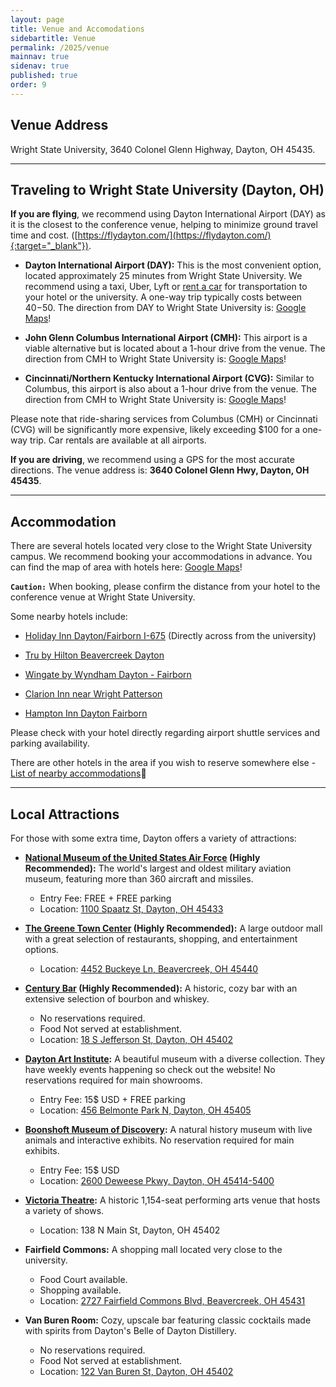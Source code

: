 ```yaml
---
layout: page
title: Venue and Accomodations
sidebartitle: Venue
permalink: /2025/venue
mainnav: true
sidenav: true
published: true
order: 9
---
```


## **Venue Address**

Wright State University, 3640 Colonel Glenn Highway, Dayton, OH 45435.

----------------------

## **Traveling to Wright State University (Dayton, OH)**

**If you are flying**, we recommend using Dayton International Airport (DAY) as it is the closest to the conference venue, helping to minimize ground travel time and cost. ([https://flydayton.com/](https://flydayton.com/){:target="_blank"}).
- **Dayton International Airport (DAY):** This is the most convenient option, located approximately 25 minutes from Wright State University. We recommend using a taxi, Uber, Lyft or [rent a car](https://flydayton.com/ground-transportation/) for transportation to your hotel or the university. A one-way trip typically costs between $40-$50. The direction from DAY to Wright State University is: [Google Maps](https://maps.app.goo.gl/YUWvo9k7PbD2hkMa8)!

- **John Glenn Columbus International Airport (CMH):** This airport is a viable alternative but is located about a 1-hour drive from the venue. The direction from CMH to Wright State University is: [Google Maps](https://maps.app.goo.gl/G5DVF3jvVRUB2vnf8)!

- **Cincinnati/Northern Kentucky International Airport (CVG):** Similar to Columbus, this airport is also about a 1-hour drive from the venue. The direction from CMH to Wright State University is: [Google Maps](https://maps.app.goo.gl/Y639kt2QJgTkoxvC8)!

Please note that ride-sharing services from Columbus (CMH) or Cincinnati (CVG) will be significantly more expensive, likely exceeding $100 for a one-way trip. Car rentals are available at all airports.

**If you are driving**, we recommend using a GPS for the most accurate directions. The venue address is: **3640 Colonel Glenn Hwy, Dayton, OH 45435**.

----------------------

## **Accommodation**

There are several hotels located very close to the Wright State University campus. We recommend booking your accommodations in advance. You can find the map of area with hotels here: [Google Maps](https://www.google.com/maps/search/Hotels/@39.778748,-84.0689051,15.64z?entry=ttu&g_ep=EgoyMDI0MTAyMS4xIKXMDSoASAFQAw%3D%3D)!

**`Caution:`** When booking, please confirm the distance from your hotel to the conference venue at Wright State University.

Some nearby hotels include:

- [Holiday Inn Dayton/Fairborn I-675](https://www.ihg.com/holidayinn/hotels/us/en/fairborn/fbnpd/hoteldetail?cm_mmc=YextLocal-_-HI-_-US-_-FBNPD) (Directly across from the university)

- [Tru by Hilton Beavercreek Dayton](https://www.hilton.com/en/hotels/daybvru-tru-beavercreek-dayton/?arrivalDate=2024-10-24&departureDate=2024-10-25&numRooms=1&numAdults=1&numChildren=0&room1ChildAges=&room1AdultAges=&sessionToken=abf5ff52-3e0c-42be-b3db-03bf7e08826c)

- [Wingate by Wyndham Dayton - Fairborn](https://www.wyndhamhotels.com/en-us/wyndham-rewards/hotel-deals/2-night-stay-1-free-night?iata=00093763&cid=PS:g00vkwdolme8m3r&&msclkid=4e462441d62c1083d153435bac5fdefd&gclid=4e462441d62c1083d153435bac5fdefd&gclsrc=3p.ds)

- [Clarion Inn near Wright Patterson](https://www.choicehotels.com/clarion?mc=smbibiuscln&cid=us_ch_clarion_search_bng_cbe_conv_desktop_en&ag=US_Core-Brand-Exact_Clarion&pmf=BING&kw=clarion+hotels&=undefined&msclkid=18fcdbb78b811600beccbcadf7453a8b&gclid=18fcdbb78b811600beccbcadf7453a8b&gclsrc=3p.ds)

- [Hampton Inn Dayton Fairborn](https://www.hilton.com/en/brands/hampton-by-hilton/)

Please check with your hotel directly regarding airport shuttle services and parking availability.

There are other hotels in the area if you wish to reserve somewhere else - [List of nearby accommodations](https://www.wright.edu/admissions/undergraduate/nearby-accommodations)📍

----------------------

## **Local Attractions**
For those with some extra time, Dayton offers a variety of attractions:

- **[National Museum of the United States Air Force](https://www.nationalmuseum.af.mil/) (Highly Recommended):** The world's largest and oldest military aviation museum, featuring more than 360 aircraft and missiles.
  - Entry Fee: FREE + FREE parking
  - Location: [1100 Spaatz St, Dayton, OH 45433](https://www.google.com/maps/dir/Wright+State+University,+3640+Colonel+Glenn+Hwy,+Dayton,+OH+45435/National+Museum+of+the+US+Air+Force,+Spaatz+Street,+Dayton,+OH/@39.7831647,-84.1097536,14z/data=!3m2!4b1!5s0x88408173da718b97:0x7edf0a3aaae8e8a5!4m14!4m13!1m5!1m1!1s0x88409cf05f334387:0x4a08e9031987088!2m2!1d-84.0651078!2d39.7798542!1m5!1m1!1s0x8840832fc83ffd85:0x71e29a127c5a32c9!2m2!1d-84.1093818!2d39.7807961!3e0?entry=ttu&g_ep=EgoyMDI0MTAyMS4xIKXMDSoASAFQAw%3D%3D)

- **[The Greene Town Center](https://www.thegreene.com/) (Highly Recommended):** A large outdoor mall with a great selection of restaurants, shopping, and entertainment options.
  - Location: [4452 Buckeye Ln, Beavercreek, OH 45440](https://www.google.com/maps/dir/Wright+State+University,+3640+Colonel+Glenn+Hwy,+Dayton,+OH+45435/4452+Buckeye+Ln,+Beavercreek,+OH+45440/@39.7415545,-84.1583221,12z/data=!3m1!4b1!4m13!4m12!1m5!1m1!1s0x88409cf05f334387:0x4a08e9031987088!2m2!1d-84.0651078!2d39.7798542!1m5!1m1!1s0x8840853351f76195:0x24f401ee4fd516a9!2m2!1d-84.1024458!2d39.6941226?entry=ttu&g_ep=EgoyMDI0MTAyMy4wIKXMDSoASAFQAw%3D%3D)

- **[Century Bar](https://www.centurybar.com/) (Highly Recommended):** A historic, cozy bar with an extensive selection of bourbon and whiskey.
  - No reservations required.
  - Food Not served at establishment.
  - Location: [18 S Jefferson St, Dayton, OH 45402](https://google.com/maps/dir/Wright+State+University,+3640+Colonel+Glenn+Hwy,+Dayton,+OH+45435/18+S+Jefferson+St,+Dayton,+OH+45402/@39.7591724,-84.1691976,13z/data=!3m1!4b1!4m13!4m12!1m5!1m1!1s0x88409cf05f334387:0x4a08e9031987088!2m2!1d-84.0651078!2d39.7798542!1m5!1m1!1s0x88408156a371ffd9:0x140ae35b32a86e67!2m2!1d-84.1895732!2d39.7593546?entry=ttu&g_ep=EgoyMDI0MTAyMy4wIKXMDSoASAFQAw%3D%3D)

- **[Dayton Art Institute](https://www.daytonartinstitute.org/):** A beautiful museum with a diverse collection. They have weekly events happening so check out the website! No reservations required for main showrooms. 
  - Entry Fee: 15$ USD + FREE parking
  - Location: [456 Belmonte Park N, Dayton, OH 45405](https://www.google.com/maps/dir/Wright+State+University,+3640+Colonel+Glenn+Hwy,+Dayton,+OH+45435/The+Dayton+Art+Institute,+456+Belmonte+Park+N,+Dayton,+OH+45405/@39.7703126,-84.1764292,13z/data=!3m1!4b1!4m14!4m13!1m5!1m1!1s0x88409cf05f334387:0x4a08e9031987088!2m2!1d-84.0651078!2d39.7798542!1m5!1m1!1s0x8840814670c118bd:0xe20b20d75c611aa1!2m2!1d-84.2017588!2d39.7662644!3e0?entry=ttu&g_ep=EgoyMDI0MTAyMS4xIKXMDSoASAFQAw%3D%3D)

- **[Boonshoft Museum of Discovery](https://boonshoft.org/):** A natural history museum with live animals and interactive exhibits. No reservation required for main exhibits.
  - Entry Fee: 15$ USD
  - Location: [2600 Deweese Pkwy, Dayton, OH 45414-5400](https://www.google.com/maps/dir/Wright+State+University,+3640+Colonel+Glenn+Hwy,+Dayton,+OH+45435/Boonshoft+Museum+of+Discovery,+Deweese+Parkway,+Dayton,+OH/@39.7703126,-84.170492,13z/data=!3m2!4b1!5s0x88408173da718b97:0x7edf0a3aaae8e8a5!4m14!4m13!1m5!1m1!1s0x88409cf05f334387:0x4a08e9031987088!2m2!1d-84.0651078!2d39.7798542!1m5!1m1!1s0x88408173d05cdebd:0xb26e3035e690d818!2m2!1d-84.2019907!2d39.7886347!3e0?entry=ttu&g_ep=EgoyMDI0MTAyMS4xIKXMDSoASAFQAw%3D%3D)

- **[Victoria Theatre](https://www.daytonlive.org/venues/victoria-theatre/):** A historic 1,154-seat performing arts venue that hosts a variety of shows.
  - Location: 138 N Main St, Dayton, OH 45402

- **Fairfield Commons:** A shopping mall located very close to the university.
  - Food Court available.
  - Shopping available.
  - Location: [2727 Fairfield Commons Blvd, Beavercreek, OH 45431](https://www.google.com/maps/dir/Wright+State+University,+3640+Colonel+Glenn+Hwy,+Dayton,+OH+45435/The+Mall+at+Fairfield+Commons,+2727+Fairfield+Cmns,+Beavercreek,+OH+45431/@39.7736609,-84.0761199,15z/data=!3m2!4b1!5s0x88409c607d8ab277:0x7edf0a3acd7329dc!4m13!4m12!1m5!1m1!1s0x88409cf05f334387:0x4a08e9031987088!2m2!1d-84.0651078!2d39.7798542!1m5!1m1!1s0x88409ddb265c836f:0xcc4ab5e9a7ece0d5!2m2!1d-84.0567172!2d39.7673771?entry=ttu&g_ep=EgoyMDI0MTAyMy4wIKXMDSoASAFQAw%3D%3D)

- **Van Buren Room:** Cozy, upscale bar featuring classic cocktails made with spirits from Dayton's Belle of Dayton Distillery.
  - No reservations required.
  - Food Not served at establishment.
  - Location: [122 Van Buren St, Dayton, OH 45402](https://www.google.com/maps/dir/Wright+State+University,+3640+Colonel+Glenn+Hwy,+Dayton,+OH+45435/Van+Buren+Room,+Van+Buren+Street,+Dayton,+OH/@39.7570904,-84.1801531,15.64z/data=!4m13!4m12!1m5!1m1!1s0x88409cf05f334387:0x4a08e9031987088!2m2!1d-84.0651078!2d39.7798542!1m5!1m1!1s0x884083f5f9e57021:0x501dc0871bc57d96!2m2!1d-84.1815816!2d39.7561994?entry=ttu&g_ep=EgoyMDI0MTAyMy4wIKXMDSoASAFQAw%3D%3D)